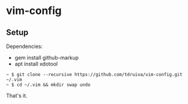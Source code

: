 vim-config
==========

## Setup

Dependencies:
* gem install github-markup
* apt install xdotool


```
~ $ git clone --recursive https://github.com/tdruiva/vim-config.git ~/.vim
~ $ cd ~/.vim && mkdir swap undo
```

That's it.

